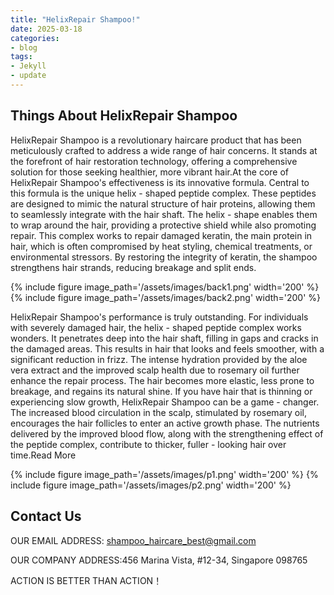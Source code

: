 ```yaml
---
title: "HelixRepair Shampoo!"
date: 2025-03-18
categories:
- blog
tags:
- Jekyll
- update
---
```


## Things About HelixRepair Shampoo

HelixRepair Shampoo is a revolutionary haircare product that has been meticulously crafted to address a wide range of hair concerns. It stands at the forefront of hair restoration technology, offering a comprehensive solution for those seeking healthier, more vibrant hair.At the core of HelixRepair Shampoo's effectiveness is its innovative formula. Central to this formula is the unique helix - shaped peptide complex. These peptides are designed to mimic the natural structure of hair proteins, allowing them to seamlessly integrate with the hair shaft. The helix - shape enables them to wrap around the hair, providing a protective shield while also promoting repair. This complex works to repair damaged keratin, the main protein in hair, which is often compromised by heat styling, chemical treatments, or environmental stressors. By restoring the integrity of keratin, the shampoo strengthens hair strands, reducing breakage and split ends.

{% include figure image_path='/assets/images/back1.png' width='200' %}
{% include figure image_path='/assets/images/back2.png' width='200' %}

HelixRepair Shampoo's performance is truly outstanding. For individuals with severely damaged hair, the helix - shaped peptide complex works wonders. It penetrates deep into the hair shaft, filling in gaps and cracks in the damaged areas. This results in hair that looks and feels smoother, with a significant reduction in frizz. The intense hydration provided by the aloe vera extract and the improved scalp health due to rosemary oil further enhance the repair process. The hair becomes more elastic, less prone to breakage, and regains its natural shine.
If you have hair that is thinning or experiencing slow growth, HelixRepair Shampoo can be a game - changer. The increased blood circulation in the scalp, stimulated by rosemary oil, encourages the hair follicles to enter an active growth phase. The nutrients delivered by the improved blood flow, along with the strengthening effect of the peptide complex, contribute to thicker, fuller - looking hair over time.Read More

{% include figure image_path='/assets/images/p1.png' width='200' %}
{% include figure image_path='/assets/images/p2.png' width='200' %}


## Contact Us

OUR EMAIL ADDRESS: shampoo_haircare_best@gmail.com

OUR COMPANY ADDRESS:456 Marina Vista, #12-34, Singapore 098765

ACTION IS BETTER THAN ACTION！

